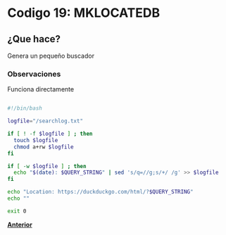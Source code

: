 # Codigo 19: MKLOCATEDB

## ¿Que hace?
Genera un pequeño buscador
### **Observaciones**
Funciona directamente

```bash

#!/bin/bash

logfile="/searchlog.txt"

if [ ! -f $logfile ] ; then
  touch $logfile
  chmod a+rw $logfile
fi

if [ -w $logfile ] ; then
  echo "$(date): $QUERY_STRING" | sed 's/q=//g;s/+/ /g' >> $logfile
fi

echo "Location: https://duckduckgo.com/html/?$QUERY_STRING"
echo ""

exit 0
```
**[Anterior](https://github.com/SPM-UPVictoria/test-git-itsHaydo)**
